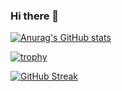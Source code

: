 ### Hi there 👋

<!--
**ultraman3535/ultraman3535** is a ✨ _special_ ✨ repository because its `README.md` (this file) appears on your GitHub profile.

Here are some ideas to get you started:

- 🔭 I’m currently working on ...
- 🌱 I’m currently learning ...
- 👯 I’m looking to collaborate on ...
- 🤔 I’m looking for help with ...
- 💬 Ask me about ...
- 📫 How to reach me: ...
- 😄 Pronouns: ...
- ⚡ Fun fact: ...
-->
[![Anurag's GitHub stats](https://github-readme-stats.vercel.app/api?username=ultraman3535
)](https://github.com/anuraghazra/github-readme-stats)

[![trophy](https://github-profile-trophy.vercel.app/?username=ultraman3535)](https://github.com/ryo-ma/github-profile-trophy)

[![GitHub Streak](http://github-readme-streak-stats.herokuapp.com?user=ultraman3535)](https://git.io/streak-stats)
